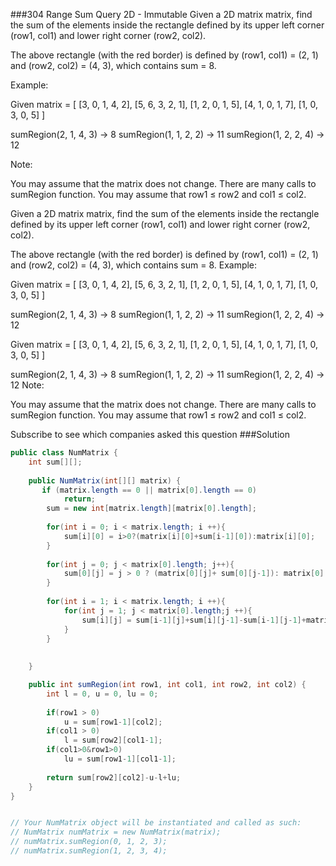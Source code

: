 ###304 Range Sum Query 2D - Immutable
Given a 2D matrix matrix, find the sum of the elements inside the rectangle defined by its upper left corner (row1, col1) and lower right corner (row2, col2).


The above rectangle (with the red border) is defined by (row1, col1) = (2, 1) and (row2, col2) = (4, 3), which contains sum = 8.

Example:

Given matrix = [
  [3, 0, 1, 4, 2],
  [5, 6, 3, 2, 1],
  [1, 2, 0, 1, 5],
  [4, 1, 0, 1, 7],
  [1, 0, 3, 0, 5]
]

sumRegion(2, 1, 4, 3) -> 8
sumRegion(1, 1, 2, 2) -> 11
sumRegion(1, 2, 2, 4) -> 12


Note:

You may assume that the matrix does not change.
There are many calls to sumRegion function.
You may assume that row1 ≤ row2 and col1 ≤ col2.

Given a 2D matrix matrix, find the sum of the elements inside the rectangle defined by its upper left corner (row1, col1) and lower right corner (row2, col2).

The above rectangle (with the red border) is defined by (row1, col1) = (2, 1) and (row2, col2) = (4, 3), which contains sum = 8.
Example:

Given matrix = [
  [3, 0, 1, 4, 2],
  [5, 6, 3, 2, 1],
  [1, 2, 0, 1, 5],
  [4, 1, 0, 1, 7],
  [1, 0, 3, 0, 5]
]

sumRegion(2, 1, 4, 3) -> 8
sumRegion(1, 1, 2, 2) -> 11
sumRegion(1, 2, 2, 4) -> 12


Given matrix = [
  [3, 0, 1, 4, 2],
  [5, 6, 3, 2, 1],
  [1, 2, 0, 1, 5],
  [4, 1, 0, 1, 7],
  [1, 0, 3, 0, 5]
]

sumRegion(2, 1, 4, 3) -> 8
sumRegion(1, 1, 2, 2) -> 11
sumRegion(1, 2, 2, 4) -> 12
Note:

You may assume that the matrix does not change.
There are many calls to sumRegion function.
You may assume that row1 ≤ row2 and col1 ≤ col2.

Subscribe to see which companies asked this question
###Solution
```java
public class NumMatrix {
    int sum[][];
    
    public NumMatrix(int[][] matrix) {
       if (matrix.length == 0 || matrix[0].length == 0)
            return;
        sum = new int[matrix.length][matrix[0].length];
        
        for(int i = 0; i < matrix.length; i ++){
            sum[i][0] = i>0?(matrix[i][0]+sum[i-1][0]):matrix[i][0];
        }
        
        for(int j = 0; j < matrix[0].length; j++){
            sum[0][j] = j > 0 ? (matrix[0][j]+ sum[0][j-1]): matrix[0][j];
        }
        
        for(int i = 1; i < matrix.length; i ++){
            for(int j = 1; j < matrix[0].length;j ++){
                sum[i][j] = sum[i-1][j]+sum[i][j-1]-sum[i-1][j-1]+matrix[i][j];
            }
        }
        
        
    }

    public int sumRegion(int row1, int col1, int row2, int col2) {
        int l = 0, u = 0, lu = 0;
        
        if(row1 > 0)
            u = sum[row1-1][col2];
        if(col1 > 0)
            l = sum[row2][col1-1];
        if(col1>0&row1>0)
            lu = sum[row1-1][col1-1];
        
        return sum[row2][col2]-u-l+lu;
    }
}


// Your NumMatrix object will be instantiated and called as such:
// NumMatrix numMatrix = new NumMatrix(matrix);
// numMatrix.sumRegion(0, 1, 2, 3);
// numMatrix.sumRegion(1, 2, 3, 4);